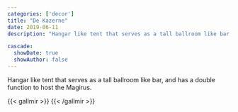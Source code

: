 ```yaml
---
categories: ['decor']
title: "De Kazerne"
date: 2019-06-11
description: "Hangar like tent that serves as a tall ballroom like bar, and has a double function to host the Magirus."

cascade:
  showDate: true
  showAuthor: false
---
```


Hangar like tent that serves as a tall ballroom like bar, and has a double function to host the Magirus.

{{< gallmir >}}
{{< /gallmir >}}
